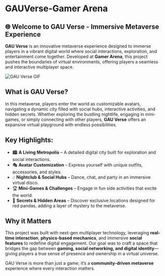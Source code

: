 # GAUVerse-Gamer Arena

## 🌐 Welcome to GAU Verse - Immersive Metaverse Experience

**GAU Verse** is an innovative metaverse experience designed to immerse players in a vibrant digital world where social interactions, exploration, and entertainment come together. Developed at **Gamer Arena**, this project pushes the boundaries of virtual environments, offering players a seamless and interactive multiplayer space.

![GAU Verse GIF](https://github.com/user-attachments/assets/62f0bf93-33e8-4210-9515-5db4dc26c3b3)

## What is GAU Verse?

In this metaverse, players enter the world as customizable avatars, navigating a dynamic city filled with social hubs, interactive activities, and hidden secrets. Whether exploring the bustling nightlife, engaging in mini-games, or simply connecting with other players, **GAU Verse** offers an expansive virtual playground with endless possibilities.

## Key Highlights:
- 🏙️ **A Living Metropolis** – A detailed digital city built for exploration and social interactions.
- 🎭 **Avatar Customization** – Express yourself with unique outfits, accessories, and styles.
- 🎶 **Nightclub & Social Hubs** – Dance, chat, and party in an immersive virtual disco.
- 🏆 **Mini-Games & Challenges** – Engage in fun side activities that excite the world.
- 🔮 **Secrets & Hidden Areas** – Discover exclusive locations designed for red pandas, adding a layer of mystery to the metaverse.

## Why it Matters

This project was built with next-gen multiplayer technology, leveraging **real-time interaction**, **physics-based mechanics**, and immersive **social features** to redefine digital engagement. Our goal was to craft a space that bridges the gap between **gaming, social networking, and digital identity**—giving players a true sense of presence and ownership in a virtual universe.

GAU Verse is more than just a game; it’s a **community-driven metaverse** experience where every interaction matters.
